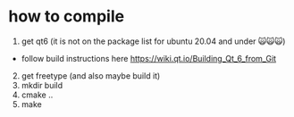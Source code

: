 # how to compile

1. get qt6 (it is not on the package list for ubuntu 20.04 and under 🙀🙀🙀)
  - follow build instructions here https://wiki.qt.io/Building_Qt_6_from_Git
2. get freetype (and also maybe build it)
2. mkdir build
3. cmake ..
4. make